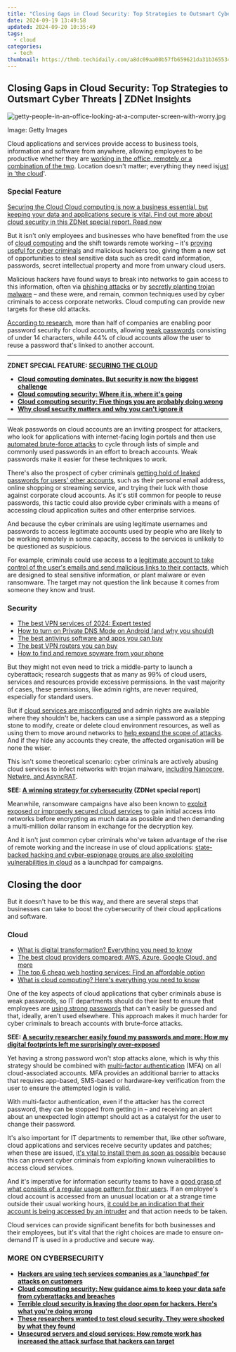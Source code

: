 ```yaml
---
title: "Closing Gaps in Cloud Security: Top Strategies to Outsmart Cyber Threats | ZDNet Insights"
date: 2024-09-19 13:49:58
updated: 2024-09-20 10:35:49
tags:
  - cloud
categories:
  - tech
thumbnail: https://thmb.techidaily.com/a8dc09aa00b57fb659621da31b365534682fa3f06b50eb65c4dc48b9a72515ec.jpg
---
```


## Closing Gaps in Cloud Security: Top Strategies to Outsmart Cyber Threats | ZDNet Insights

![getty-people-in-an-office-looking-at-a-computer-screen-with-worry.jpg](https://www.zdnet.com/a/img/resize/efd155c65a7b857235ea571306f31230530e4352/2022/05/25/56442b72-924c-4356-a0bc-a95049d2997e/getty-people-in-an-office-looking-at-a-computer-screen-with-worry.jpg?auto=webp&width=1280)

Image: Getty Images

Cloud applications and services provide access to business tools, information and software from anywhere, allowing employees to be productive whether they are [working in the office, remotely or a combination of the two](https://www.zdnet.com/article/remote-work-or-back-to-the-office-the-calculation-just-shifted-again/). Location doesn't matter; everything they need is[just in 'the cloud](https://www.zdnet.com/article/what-is-cloud-computing-everything-you-need-to-know-about-the-cloud/)'.

### Special Feature

[Securing the Cloud Cloud computing is now a business essential, but keeping your data and applications secure is vital. Find out more about cloud security in this ZDNet special report.  Read now](https://www.zdnet.com/topic/securing-the-cloud/)

But it isn't only employees and businesses who have benefited from the use of [cloud computing](https://www.zdnet.com/article/cloud-computing-is-evolving-heres-where-its-going-next/) and the shift towards remote working – it's [proving useful for cyber criminals](https://www.zdnet.com/article/hybrid-cloud-brings-benefits-but-also-additional-cybersecurity-risks-heres-how-to-securely-manage-your-cloud/) and malicious hackers too, giving them a new set of opportunities to steal sensitive data such as credit card information, passwords, secret intellectual property and more from unwary cloud users. 

Malicious hackers have found ways to break into networks to gain access to this information, often via [phishing attacks](https://www.zdnet.com/article/what-is-phishing-how-to-protect-yourself-from-scam-emails-and-more/) or by [secretly planting trojan malware](https://www.zdnet.com/article/what-is-malware-everything-you-need-to-know-about-viruses-trojans-and-malicious-software/) – and these were, and remain, common techniques used by cyber criminals to access corporate networks. Cloud computing can provide new targets for these old attacks.

[According to research](https://www.zdnet.com/article/terrible-cloud-security-is-leaving-the-door-open-for-hackers-heres-what-youre-doing-wrong/), more than half of companies are enabling poor password security for cloud accounts, allowing [weak passwords](https://www.zdnet.com/article/these-are-the-terrible-passwords-that-people-are-still-using-heres-how-to-do-better/) consisting of under 14 characters, while 44% of cloud accounts allow the user to reuse a password that's linked to another account. 

---

**ZDNET SPECIAL FEATURE:** [**SECURING THE CLOUD**](https://www.zdnet.com/topic/securing-the-cloud/#link=%7B%22role%22:%22standard%22,%22href%22:%22https://www.zdnet.com/topic/securing-the-cloud/%22,%22target%22:%22%22,%22absolute%22:%22%22,%22linkText%22:%22SECURING%20THE%20CLOUD%22%7D)

* [**Cloud computing dominates. But security is now the biggest challenge**](https://www.zdnet.com/article/cloud-computing-dominates-but-security-is-now-its-biggest-challenge/#link=%7B%22role%22:%22standard%22,%22href%22:%22https://www.zdnet.com/article/cloud-computing-dominates-but-security-is-now-its-biggest-challenge/%22,%22target%22:%22%5Fblank%22,%22absolute%22:%22%22,%22linkText%22:%22%3Cstrong%3ECloud%20computing%20dominates.%20But%20security%20is%20now%20the%20biggest%20challenge%3C/strong%3E%22%7D)
* [**Cloud computing security: Where it is, where it's going**](https://www.zdnet.com/article/cloud-computing-security-where-it-is-where-its-going/#link=%7B%22role%22:%22standard%22,%22href%22:%22https://www.zdnet.com/article/cloud-computing-security-where-it-is-where-its-going/%22,%22target%22:%22%5Fblank%22,%22absolute%22:%22%22,%22linkText%22:%22%3Cstrong%3ECloud%20computing%20security:%20Where%20it%20is,%20where%20it's%20going%3C/strong%3E%22%7D)
* [**Cloud computing security: Five things you are probably doing wrong**](https://www.zdnet.com/article/cloud-computing-security-five-things-you-are-probably-doing-wrong/#link=%7B%22role%22:%22standard%22,%22href%22:%22https://www.zdnet.com/article/cloud-computing-security-five-things-you-are-probably-doing-wrong/%22,%22target%22:%22%5Fblank%22,%22absolute%22:%22%22,%22linkText%22:%22%3Cstrong%3ECloud%20computing%20security:%20Five%20things%20you%20are%20probably%20doing%20wrong%3C/strong%3E%22%7D)
* [**Why cloud security matters and why you can't ignore it**](https://www.zdnet.com/article/why-cloud-security-matters-and-why-you-cant-ignore-it/#link=%7B%22role%22:%22standard%22,%22href%22:%22https://www.zdnet.com/article/why-cloud-security-matters-and-why-you-cant-ignore-it/%22,%22target%22:%22%5Fblank%22,%22absolute%22:%22%22,%22linkText%22:%22%3Cstrong%3EWhy%20cloud%20security%20matters%20and%20why%20you%20can't%20ignore%20it%3C/strong%3E%22%7D)

---

Weak passwords on cloud accounts are an inviting prospect for attackers, who look for applications with internet-facing login portals and then use [automated brute-force attacks](https://www.zdnet.com/article/these-systems-are-facing-billions-of-attacks-every-month-as-hackers-try-to-guess-passwords/) to cycle through lists of simple and commonly used passwords in an effort to breach accounts. Weak passwords make it easier for these techniques to work. 

There's also the prospect of cyber criminals [getting hold of leaked passwords for users' other accounts](https://www.zdnet.com/article/a-security-researcher-told-me-my-passwords-and-more-how-15-years-of-digital-footprints-left-me-exposed/), such as their personal email address, online shopping or streaming service, and trying their luck with those against corporate cloud accounts. As it's still common for people to reuse passwords, this tactic could also provide cyber criminals with a means of accessing cloud application suites and other enterprise services.

And because the cyber criminals are using legitimate usernames and passwords to access legitimate accounts used by people who are likely to be working remotely in some capacity, access to the services is unlikely to be questioned as suspicious.

For example, criminals could use access to a [legitimate account to take control of the user's emails and send malicious links to their contacts](https://www.zdnet.com/article/watch-out-for-this-phishing-attack-that-hijacks-your-email-chats-to-spread-malware/), which are designed to steal sensitive information, or plant malware or even ransomware. The target may not question the link because it comes from someone they know and trust. 

### Security

* [The best VPN services of 2024: Expert tested](https://www.zdnet.com/article/best-vpn/)
* [How to turn on Private DNS Mode on Android (and why you should)](https://www.zdnet.com/article/how-to-turn-on-private-dns-mode-on-android-and-why-you-should/)
* [The best antivirus software and apps you can buy](https://www.zdnet.com/article/best-antivirus/)
* [The best VPN routers you can buy](https://www.zdnet.com/article/best-vpn-router/)
* [How to find and remove spyware from your phone](https://www.zdnet.com/article/how-to-find-and-remove-spyware-from-your-phone/)

But they might not even need to trick a middle-party to launch a cyberattack; research suggests that as many as 99% of cloud users, services and resources provide excessive permissions. In the vast majority of cases, these permissions, like admin rights, are never required, especially for standard users. 

But if [cloud services are misconfigured](https://www.zdnet.com/article/two-thirds-of-cloud-attacks-could-be-stopped-by-checking-configurations-research-finds/) and admin rights are available where they shouldn't be, hackers can use a simple password as a stepping stone to modify, create or delete cloud environment resources, as well as using them to move around networks to [help expand the scope of attacks](https://www.zdnet.com/article/ransomware-sneaks-in-with-remote-workers-and-cloud-based-it-says-cyberrisk-alliance-survey/). And if they hide any accounts they create, the affected organisation will be none the wiser. 

This isn't some theoretical scenario: cyber criminals are actively abusing cloud services to infect networks with trojan malware, [including Nanocore, Netwire, and AsyncRAT](https://www.zdnet.com/article/remote-access-trojans-spread-through-microsoft-azure-aws-cloud-service-abuse/).

**SEE: [A winning strategy for cybersecurity](http://www.zdnet.com/topic/a-winning-strategy-for-cybersecurity/) (ZDNet special report)**  
  
Meanwhile, ransomware campaigns have also been known to [exploit exposed or improperly secured cloud services](https://www.zdnet.com/article/ransomware-vs-wfh-how-remote-working-is-making-cyberattacks-easier-to-pull-off/) to gain initial access into networks before encrypting as much data as possible and then demanding a multi-million dollar ransom in exchange for the decryption key. 

And it isn't just common cyber criminals who've taken advantage of the rise of remote working and the increase in use of cloud applications: [state-backed hacking and cyber-espionage groups are also exploiting vulnerabilities in cloud](https://www.zdnet.com/article/microsoft-office-365-is-becoming-the-core-of-many-businesses-and-hackers-have-noticed/) as a launchpad for campaigns.

## Closing the door

But it doesn't have to be this way, and there are several steps that businesses can take to boost the cybersecurity of their cloud applications and software.

### Cloud

* [​What is digital transformation? Everything you need to know](https://www.zdnet.com/article/what-is-digital-transformation-everything-you-need-to-know-about-how-technology-is-reshaping/)
* [The best cloud providers compared: AWS, Azure, Google Cloud, and more](https://www.zdnet.com/article/the-top-cloud-providers-of-2021-aws-microsoft-azure-google-cloud-hybrid-saas/)
* [The top 6 cheap web hosting services: Find an affordable option](https://www.zdnet.com/article/best-cheap-web-hosting/)
* [What is cloud computing? Here's everything you need to know](https://www.zdnet.com/article/what-is-cloud-computing-everything-you-need-to-know-about-the-cloud/)

One of the key aspects of cloud applications that cyber criminals abuse is weak passwords, so IT departments should do their best to ensure that employees are [using strong passwords](https://www.zdnet.com/article/want-a-strong-password-youre-probably-still-doing-it-the-wrong-way/) that can't easily be guessed and that, ideally, aren't used elsewhere. This approach makes it much harder for cyber criminals to breach accounts with brute-force attacks. 

**SEE:** [**A security researcher easily found my passwords and more: How my digital footprints left me surprisingly over-exposed**](https://www.zdnet.com/article/a-security-researcher-told-me-my-passwords-and-more-how-15-years-of-digital-footprints-left-me-exposed/)

Yet having a strong password won't stop attacks alone, which is why this strategy should be combined with [multi-factor authentication](https://www.zdnet.com/article/multi-factor-authentication-use-it-for-all-the-people-that-access-your-network-all-the-time/) (MFA) on all cloud-associated accounts. MFA provides an additional barrier to attacks that requires app-based, SMS-based or hardware-key verification from the user to ensure the attempted login is valid. 

With multi-factor authentication, even if the attacker has the correct password, they can be stopped from getting in – and receiving an alert about an unexpected login attempt should act as a catalyst for the user to change their password. 

It's also important for IT departments to remember that, like other software, cloud applications and services receive security updates and patches; when these are issued, [it's vital to install them as soon as possible](https://www.zdnet.com/article/this-one-change-could-protect-your-systems-from-attack-so-why-dont-more-companies-do-it/) because this can prevent cyber criminals from exploiting known vulnerabilities to access cloud services.

And it's imperative for information security teams to have a [good grasp of what consists of a regular usage pattern for their users](https://www.zdnet.com/article/the-key-to-stopping-cyberattacks-understanding-your-own-systems-before-the-hackers-strike/). If an employee's cloud account is accessed from an unusual location or at a strange time outside their usual working hours, [it could be an indication that their account is being accessed by an intruder](https://www.zdnet.com/article/ransomware-even-when-the-attackers-are-in-your-network-its-not-too-late-to-fight-back/) and that action needs to be taken.

Cloud services can provide significant benefits for both businesses and their employees, but it's vital that the right choices are made to ensure on-demand IT is used in a productive and secure way.

### **MORE ON CYBERSECURITY**

* [**Hackers are using tech services companies as a 'launchpad' for attacks on customers**](https://www.zdnet.com/article/hackers-are-using-tech-services-companies-as-a-launchpad-for-attacks-on-customers/)
* [**Cloud computing security: New guidance aims to keep your data safe from cyberattacks and breaches**](https://www.zdnet.com/article/cloud-computing-security-new-guidance-aims-to-keep-your-data-safe-from-cyberattacks-and-breaches/)
* **[Terrible cloud security is leaving the door open for hackers. Here's what you're doing wrong](https://www.zdnet.com/article/terrible-cloud-security-is-leaving-the-door-open-for-hackers-heres-what-youre-doing-wrong/)**
* **[These researchers wanted to test cloud security. They were shocked by what they found](https://www.zdnet.com/article/these-researchers-wanted-to-test-cloud-security-they-were-shocked-by-what-they-found/)**
* **[Unsecured servers and cloud services: How remote work has increased the attack surface that hackers can target](https://www.zdnet.com/article/unsecured-servers-and-cloud-services-how-remote-work-has-increased-the-attack-surface-that-hackers-can-target/)**

<ins class="adsbygoogle"
     style="display:block"
     data-ad-format="autorelaxed"
     data-ad-client="ca-pub-7571918770474297"
     data-ad-slot="1223367746"></ins>



<ins class="adsbygoogle"
     style="display:block"
     data-ad-client="ca-pub-7571918770474297"
     data-ad-slot="8358498916"
     data-ad-format="auto"
     data-full-width-responsive="true"></ins>
